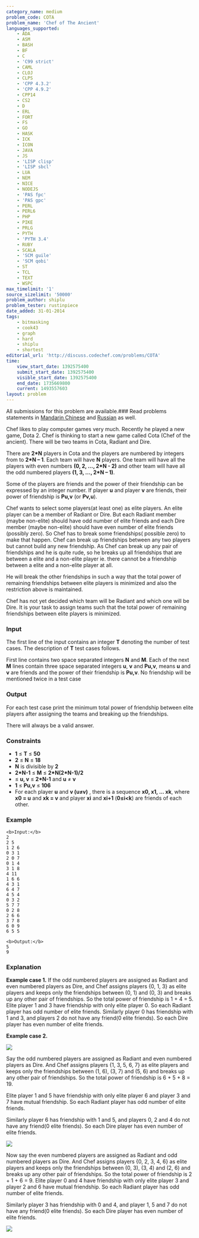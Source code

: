 ```yaml
---
category_name: medium
problem_code: COTA
problem_name: 'Chef of The Ancient'
languages_supported:
    - ADA
    - ASM
    - BASH
    - BF
    - C
    - 'C99 strict'
    - CAML
    - CLOJ
    - CLPS
    - 'CPP 4.3.2'
    - 'CPP 4.9.2'
    - CPP14
    - CS2
    - D
    - ERL
    - FORT
    - FS
    - GO
    - HASK
    - ICK
    - ICON
    - JAVA
    - JS
    - 'LISP clisp'
    - 'LISP sbcl'
    - LUA
    - NEM
    - NICE
    - NODEJS
    - 'PAS fpc'
    - 'PAS gpc'
    - PERL
    - PERL6
    - PHP
    - PIKE
    - PRLG
    - PYTH
    - 'PYTH 3.4'
    - RUBY
    - SCALA
    - 'SCM guile'
    - 'SCM qobi'
    - ST
    - TCL
    - TEXT
    - WSPC
max_timelimit: '1'
source_sizelimit: '50000'
problem_author: shiplu
problem_tester: rustinpiece‎
date_added: 31-01-2014
tags:
    - bitmasking
    - cook43
    - graph
    - hard
    - shiplu
    - shortest
editorial_url: 'http://discuss.codechef.com/problems/COTA'
time:
    view_start_date: 1392575400
    submit_start_date: 1392575400
    visible_start_date: 1392575400
    end_date: 1735669800
    current: 1493557603
layout: problem
---
```

All submissions for this problem are available.###  Read problems statements in [Mandarin Chinese](http://www.codechef.com/download/translated/COOK43/mandarin/COTA.pdf) and [Russian](http://www.codechef.com/download/translated/COOK43/russian/COTA.pdf) as well.

Chef likes to play computer games very much. Recently he played a new game, Dota 2.
Chef is thinking to start a new game called Cota (Chef of the ancient).
There will be two teams in Cota, Radiant and Dire.

There are **2\*N** players in Cota and the players are numbered by integers from  to **2\*N – 1**.
Each team will have **N** players. One team will have all the players with even numbers **(0, 2, …, 2\*N - 2)**
and other team will have all the odd numbered players **(1, 3, …, 2\*N – 1)**.

Some of the players are friends and the power of their friendship can be expressed by an integer number.
If player **u** and player **v** are friends, their power of friendship is **Pu,v** (or **Pv,u**).

Chef wants to select some players(at least one) as elite players.
An elite player can be a member of Radiant or Dire.
But each Radiant member (maybe non-elite) should have odd number of elite friends and each Dire member (maybe non-elite) should have even number of elite friends (possibly zero).
So Chef has to break some friendships( possible zero) to make that happen.
Chef can break up friendships between any two players but cannot build any new friendship.
As Chef can break up any pair of friendships and he is quite rude, so he breaks up all friendships that are between a elite and a non-elite player ie. there cannot be a friendship between a elite and a non-elite player at all.

He will break the other friendships in such a way that the total power of remaining friendships between elite players
is minimized and also the restriction above is maintained.

Chef has not yet decided which team will be Radiant and which one will be Dire. It is your task to assign teams such that the total power of remaining friendships between elite players is minimized.

### Input

The first line of the input contains an integer **T** denoting the number of test cases. The description of **T** test cases follows.

First line contains two space separated integers **N** and **M**. Each of the next **M** lines contain three space separated integers **u**, **v** and **Pu,v**, means **u** and **v** are friends and the power of their friendship is **Pu,v**. No friendship will be mentioned twice in a test case

### Output

For each test case print the minimum total power of friendship between elite players after assigning the teams
and breaking up the friendships.

There will always be a valid answer.

### Constraints

- **1** ≤ **T** ≤ **50**
- **2** ≤ **N** ≤ **18**
- **N** is divisible by **2**
- **2\*N-1** ≤ **M** ≤ **2\*N(2\*N-1)/2**
- ≤ **u, v** ≤ **2\*N-1** and **u** ≠ **v**
- **1** ≤ **Pu,v** ≤ **106**
- For each player **u** and **v (u≠v)** , there is a sequence **x0, x1, ... xk**, where **x0 = u** and **xk = v** and player **xi** and **xi+1** (**0≤i<k**) are friends of each other.

### Example

```
<b>Input:</b>
2
2 5
1 2 6
0 3 1
2 0 7
0 1 4
3 1 8
4 11
1 6 6
4 3 1
6 4 7
4 5 4
0 3 2
5 7 7
0 2 8
2 6 6
3 7 8
6 0 9
6 5 5

<b>Output:</b>
5
9

```
### Explanation

**Example case 1.** If the odd numbered players are assigned as Radiant and even numbered players as Dire, and Chef assigns players {0, 1, 3} as elite players and keeps only the friendships between (0, 1) and (0, 3) and breaks up any other pair of friendships. So the total power of friendship is 1 + 4 = 5. Elite player 1 and 3 have friendship with only elite player 0. So each Radiant player has odd number of elite friends. Similarly player 0 has friendship with 1 and 3, and players 2 do not have any friend(0 elite friends). So each Dire player has even number of elite friends.

**Example case 2.**

![](//www.codechef.com/download/sample2.png)

Say the odd numbered players are assigned as Radiant and even numbered players as Dire.
And Chef assigns players {1, 3, 5, 6, 7} as elite players and keeps only the friendships between (1, 6), (3, 7) and (5, 6) and breaks up any other pair of friendships.
So the total power of friendship is 6 + 5 + 8 = 19.

Elite player 1 and 5 have friendship with only elite player 6 and player 3 and 7 have mutual friendship.
So each Radiant player has odd number of elite friends.

Similarly player 6 has friendship with 1 and 5, and players 0, 2 and 4 do not have any friend(0 elite friends).
So each Dire player has even number of elite friends.

![](//www.codechef.com/download/Even.png)

Now say the even numbered players are assigned as Radiant and odd numbered players as Dire.
And Chef assigns players {0, 2, 3, 4, 6} as elite players and keeps only the friendships between (0, 3), (3, 4) and (2, 6) and breaks up any other pair of friendships.
So the total power of friendship is 2 + 1 + 6 = 9.
Elite player 0 and 4 have friendship with only elite player 3 and player 2 and 6 have mutual friendship.
So each Radiant player has odd number of elite friends.

Similarly player 3 has friendship with 0 and 4, and player 1, 5 and 7 do not have any friend(0 elite friends).
So each Dire player has even number of elite friends.

![](//www.codechef.com/download/Odd.png)